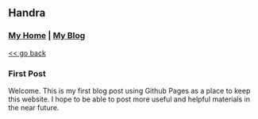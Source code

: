 ## Handra

### [My Home](/) | [My Blog](/blog)

[<< go back](..)

### First Post
Welcome. This is my first blog post using Github Pages as a place to keep this website. I hope to be able to post more useful and helpful materials in the near future.